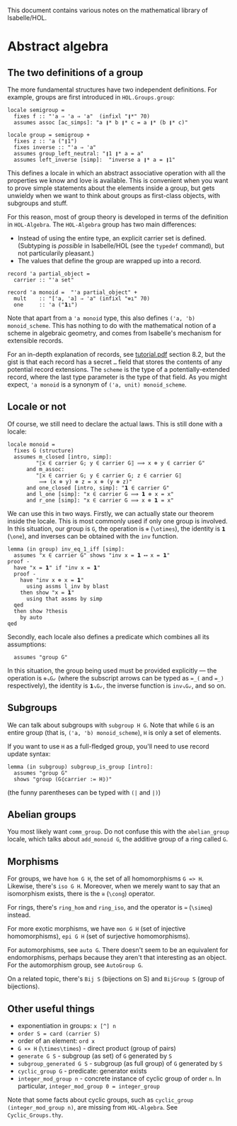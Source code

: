 This document contains various notes on the mathematical library of Isabelle/HOL.

# Abstract algebra

## The two definitions of a group

The more fundamental structures have two independent definitions.
For example, groups are first introduced in `HOL.Groups.group`:

```isabelle
locale semigroup =
  fixes f :: "'a ⇒ 'a ⇒ 'a"  (infixl "❙*" 70)
  assumes assoc [ac_simps]: "a ❙* b ❙* c = a ❙* (b ❙* c)"

locale group = semigroup +
  fixes z :: 'a ("❙1")
  fixes inverse :: "'a ⇒ 'a"
  assumes group_left_neutral: "❙1 ❙* a = a"
  assumes left_inverse [simp]:  "inverse a ❙* a = ❙1"
```

This defines a locale in which an abstract associative operation with all the properties
we know and love is available. This is convenient when you want to prove simple
statements about the elements inside a group, but gets unwieldy when we want to think
about groups as first-class objects, with subgroups and stuff.

For this reason, most of group theory is developed in terms of the definition in `HOL-Algebra`.
The `HOL-Algebra` group has two main differences:
 - Instead of using the entire type, an explicit carrier set is defined. (Subtyping is *possible*
   in Isabelle/HOL (see the `typedef` command), but not particularily pleasant.)
 - The values that define the group are wrapped up into a record.

```isabelle
record 'a partial_object =
  carrier :: "'a set"

record 'a monoid =  "'a partial_object" +
  mult    :: "['a, 'a] ⇒ 'a" (infixl "⊗ı" 70)
  one     :: 'a ("𝟭ı")
```

Note that apart from a `'a monoid` type, this also defines `('a, 'b) monoid_scheme`. This has nothing
to do with the mathematical notion of a scheme in algebraic geometry, and comes from Isabelle's
mechanism for extensible records.

For an in-depth explanation of records, see [tutorial.pdf] section 8.2, but the gist is that
each record has a secret `…` field that stores the contents of any potential record extensions.
The `scheme` is the type of a potentially-extended record, where the last type parameter
is the type of that field. As you might expect, `'a monoid` is a synonym of `('a, unit) monoid_scheme`.

## Locale or not

Of course, we still need to declare the actual laws. This is still done with a locale:

```isabelle
locale monoid =
  fixes G (structure)
  assumes m_closed [intro, simp]:
         "⟦x ∈ carrier G; y ∈ carrier G⟧ ⟹ x ⊗ y ∈ carrier G"
      and m_assoc:
         "⟦x ∈ carrier G; y ∈ carrier G; z ∈ carrier G⟧
          ⟹ (x ⊗ y) ⊗ z = x ⊗ (y ⊗ z)"
      and one_closed [intro, simp]: "𝟭 ∈ carrier G"
      and l_one [simp]: "x ∈ carrier G ⟹ 𝟭 ⊗ x = x"
      and r_one [simp]: "x ∈ carrier G ⟹ x ⊗ 𝟭 = x"
```

We can use this in two ways. Firstly, we can actually state our theorem inside
the locale. This is most commonly used if only one group is involved.
In this situation, our group is `G`, the operation is `⊗` (`\otimes`),
the identity is `𝟭` (`\one`), and inverses can be obtained with the `inv` function.

```isabelle
lemma (in group) inv_eq_1_iff [simp]:
  assumes "x ∈ carrier G" shows "inv x = 𝟭 ⟷ x = 𝟭"
proof -
  have "x = 𝟭" if "inv x = 𝟭"
  proof -
    have "inv x ⊗ x = 𝟭"
      using assms l_inv by blast
    then show "x = 𝟭"
      using that assms by simp
  qed
  then show ?thesis
    by auto
qed
```

Secondly, each locale also defines a predicate which combines all its assumptions:

```isabelle
  assumes "group G"
```

In this situation, the group being used must be provided explicitly — the operation is
`⊗⇘G⇙` (where the subscript arrows can be typed as `=_(` and `=_)` respectively),
the identity is `𝟭⇘G⇙`, the inverse function is `inv⇘G⇙`, and so on.

## Subgroups

We can talk about subgroups with `subgroup H G`. Note that while `G` is an entire
group (that is, `('a, 'b) monoid_scheme`), `H` is only a set of elements.

If you want to use `H` as a full-fledged group, you'll need to use record update syntax:

```isabelle
lemma (in subgroup) subgroup_is_group [intro]:
  assumes "group G"
  shows "group (G⦇carrier := H⦈)"
```

(the funny parentheses can be typed with `(|` and `|)`)

## Abelian groups

You most likely want `comm_group`. Do not confuse this with the `abelian_group` locale,
which talks about `add_monoid G`, the additive group of a ring called `G`.

## Morphisms

For groups, we have `hom G H`, the set of all homomorphisms `G => H`. Likewise, there's
`iso G H`. Moreover, when we merely want to say that an isomorphism exists, there is the
`≅` (`\cong`) operator.

For rings, there's `ring_hom` and `ring_iso`, and the operator is `≃` (`\simeq`) instead.

For more exotic morphisms, we have `mon G H` (set of injective homomorphisms),
`epi G H` (set of surjective homomorphisms).

For automorphisms, see `auto G`. There doesn't seem to be an equivalent for endomorphisms,
perhaps because they aren't that interesting as an object. For the automorphism group, see
`AutoGroup G`.

On a related topic, there's `Bij S` (bijections on S) and `BijGroup S` (group of bijections).

## Other useful things

 - exponentiation in groups: `x [^] n`
 - `order S = card (carrier S)`
 - order of an element: `ord x`
 - `G ×× H` (`\times\times`) - direct product (group of pairs)
 - `generate G S` - subgroup (as set) of `G` generated by `S`
 - `subgroup_generated G S` - subgroup (as full group) of `G` generated by `S`
 - `cyclic_group G` - predicate: generator exists
 - `integer_mod_group n` - concrete instance of cyclic group of order `n`. In particular,
   `integer_mod_group 0 = integer_group`

Note that some facts about cyclic groups, such as `cyclic_group (integer_mod_group n)`,
are missing from `HOL-Algebra`. See `Cyclic_Groups.thy`.

[tutorial.pdf]: https://isabelle.in.tum.de/dist/Isabelle2020/doc/tutorial.pdf
